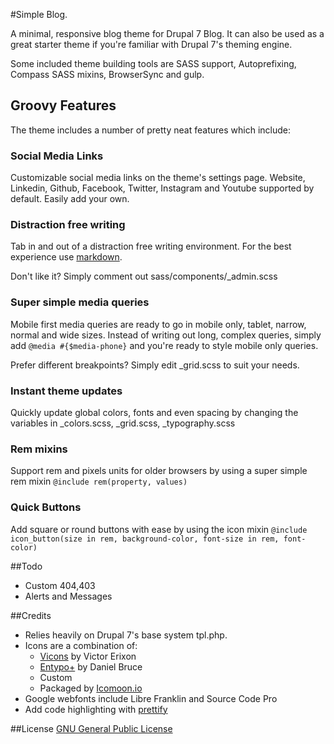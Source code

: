 #Simple Blog.

A minimal, responsive blog theme for Drupal 7 Blog. It can also be used as a great starter theme if you're familiar with Drupal 7's theming engine.

Some included theme building tools are SASS support, Autoprefixing, Compass SASS mixins, BrowserSync and gulp.

## Groovy Features

The theme includes a number of pretty neat features which include:

### Social Media Links
Customizable social media links on the theme's settings page. Website, Linkedin, Github, Facebook, Twitter, Instagram and Youtube supported by default. Easily add your own.

### Distraction free writing
Tab in and out of a distraction free writing environment. For the best experience use [markdown](https://www.drupal.org/project/markdown).

Don't like it? Simply comment out sass/components/_admin.scss

### Super simple media queries

Mobile first media queries are ready to go in mobile only, tablet, narrow, normal and wide sizes. Instead of writing out long, complex queries, simply add `@media #{$media-phone}` and you're ready to style mobile only queries.

Prefer different breakpoints? Simply edit _grid.scss to suit your needs.

### Instant theme updates
Quickly update global colors, fonts and even spacing by changing the variables in _colors.scss, _grid.scss, _typography.scss

### Rem mixins
Support rem and pixels units for older browsers by using a super simple rem mixin `@include rem(property, values)`

### Quick Buttons
Add square or round buttons with ease by using the icon mixin `@include icon_button(size in rem, background-color, font-size in rem, font-color)`

##Todo

* Custom 404,403
* Alerts and Messages

##Credits

* Relies heavily on Drupal 7's base system tpl.php.
* Icons are a combination of:
	* [Vicons](https://dribbble.com/shots/1663443-60-Vicons-Free-Icon-Set) by Victor Erixon
	* [Entypo+](http://www.entypo.com) by Daniel Bruce
	* Custom
	* Packaged by [Icomoon.io](https://icomoon.io/)
* Google webfonts include Libre Franklin and Source Code Pro
* Add code highlighting with [prettify](https://www.drupal.org/project/prettify)

##License
[GNU General Public License](LICENSE.txt)